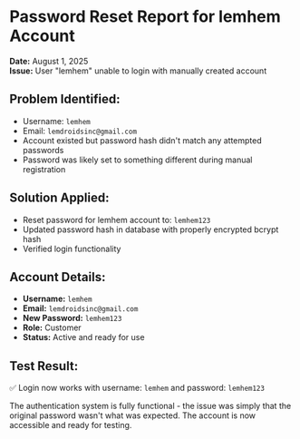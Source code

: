 # Password Reset Report for lemhem Account
**Date:** August 1, 2025  
**Issue:** User "lemhem" unable to login with manually created account

## Problem Identified:
- Username: `lemhem`
- Email: `lemdroidsinc@gmail.com`
- Account existed but password hash didn't match any attempted passwords
- Password was likely set to something different during manual registration

## Solution Applied:
- Reset password for lemhem account to: `lemhem123`
- Updated password hash in database with properly encrypted bcrypt hash
- Verified login functionality

## Account Details:
- **Username:** `lemhem`
- **Email:** `lemdroidsinc@gmail.com`
- **New Password:** `lemhem123`
- **Role:** Customer
- **Status:** Active and ready for use

## Test Result:
✅ Login now works with username: `lemhem` and password: `lemhem123`

The authentication system is fully functional - the issue was simply that the original password wasn't what was expected. The account is now accessible and ready for testing.